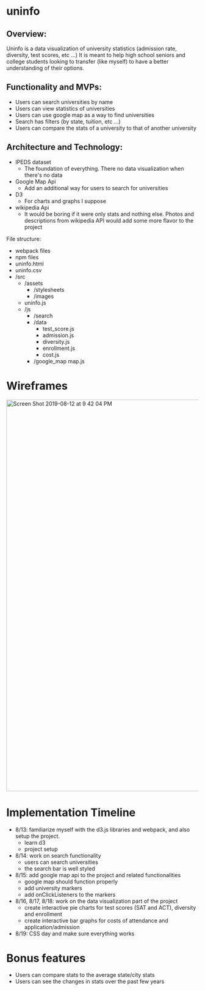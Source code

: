 # uninfo


## Overview: 

Uninfo is a data visualization of university statistics (admission rate, diversity, test scores, etc ...) It is meant to help high school seniors and college students looking to transfer (like myself) to have a better understanding of their options.


## Functionality and MVPs:

* Users can search universities by name
* Users can view statistics of universities
* Users can use google map as a way to find universities
* Search has filters (by state, tuition, etc ...)
* Users can compare the stats of a university to that of another university

## Architecture and Technology:

* IPEDS dataset
   * The foundation of everything. There no data visualization when there's no data
* Google Map Api
   * Add an additional way for users to search for universities 
* D3
   * For charts and graphs I suppose
* wikipedia Api
   * It would be boring if it were only stats and nothing else. Photos and descriptions from wikipedia API would add some more flavor to the project 

File structure:


* webpack files
* npm files
* uninfo.html
* uninfo.csv
* /src 
    * /assets
        * /stylesheets
        * /images
    * uninfo.js
    * /js
        * /search 
        * /data
            * test_score.js
            * admission.js
            * diversity.js
            * enrollment.js
            * cost.js
        * /google_map
            map.js
            
# Wireframes
    
<img width="1024" alt="Screen Shot 2019-08-12 at 9 42 04 PM" src="https://user-images.githubusercontent.com/40703541/62909411-83531300-bd4a-11e9-8fe0-4e6c3069c236.png">

# Implementation Timeline 

* 8/13: familiarize myself with the d3.js libraries and webpack, and also setup the project.
    * learn d3
    * project setup
* 8/14: work on search functionality 
    * users can search universities
    * the search bar is well styled
* 8/15: add google map api to the project and related functionalities
    * google map should function properly
    * add university markers
    * add onClickListeners to the markers
* 8/16, 8/17, 8/18: work on the data visualization part of the project
    * create interactive pie charts for test scores (SAT and ACT), diversity and enrollment
    * create interactive bar graphs for costs of attendance and application/admission
* 8/19: CSS day and make sure everything works

# Bonus features

* Users can compare stats to the average state/city stats
* Users can see the changes in stats over the past few years



